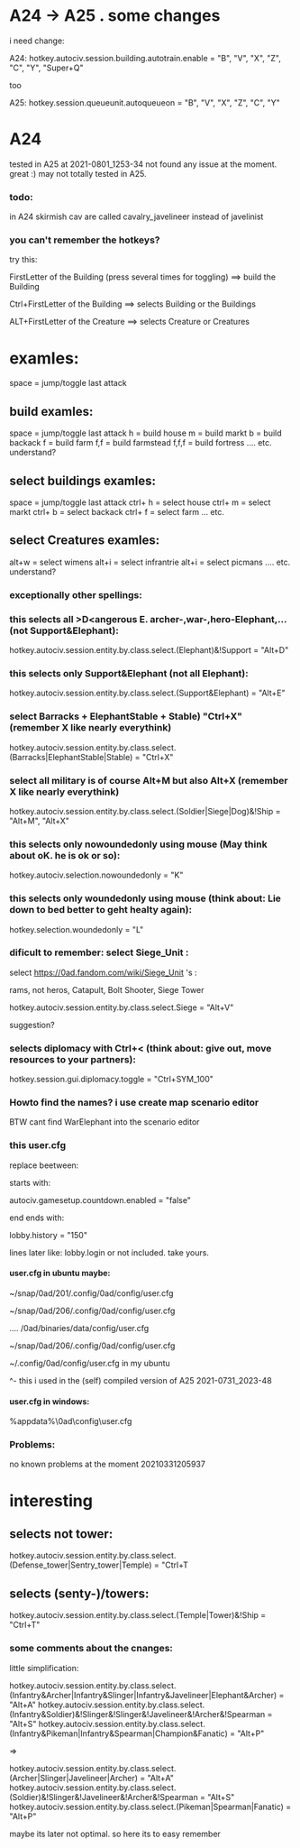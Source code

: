# A24 -> A25 . some changes 

i need change:

A24: hotkey.autociv.session.building.autotrain.enable = "B", "V", "X", "Z", "C", "Y", "Super+Q"

too

A25: hotkey.session.queueunit.autoqueueon = "B", "V", "X", "Z", "C", "Y"

# A24 

tested in A25 at 2021-0801_1253-34 not found any issue at the moment. great :)
may not totally tested in A25.

### todo:

in A24 skirmish cav are called cavalry_javelineer instead of javelinist  

### you can't remember the hotkeys?
try this:

FirstLetter of the Building (press several times for toggling)
 ==> build the Building

Ctrl+FirstLetter of the Building
 ==> selects Building or the Buildings

ALT+FirstLetter of the Creature
 ==> selects Creature or Creatures

# examles:
space = jump/toggle last attack

## build examles:
space = jump/toggle last attack
h = build house
m = build markt
b = build backack
f = build farm
f,f = build farmstead
f,f,f = build fortress
.... etc. understand?

## select buildings examles:
space = jump/toggle last attack
ctrl+ h = select house
ctrl+ m = select markt
ctrl+ b = select backack
ctrl+ f = select farm
... etc.

## select Creatures examles:
alt+w = select wimens
alt+i = select infrantrie
alt+i = select picmans
.... etc. understand?

### exceptionally other spellings:

### this selects all >D<angerous E. archer-,war-,hero-Elephant,... (not Support&Elephant):
hotkey.autociv.session.entity.by.class.select.(Elephant)&!Support = "Alt+D"

### this selects only Support&Elephant (not all Elephant):
hotkey.autociv.session.entity.by.class.select.(Support&Elephant) = "Alt+E"

### select Barracks + ElephantStable + Stable) "Ctrl+X" (remember X like nearly everythink)
hotkey.autociv.session.entity.by.class.select.(Barracks|ElephantStable|Stable) = "Ctrl+X"

### select all military is of course Alt+M but also Alt+X (remember X like nearly everythink)
hotkey.autociv.session.entity.by.class.select.(Soldier|Siege|Dog)&!Ship = "Alt+M", "Alt+X"

### this selects only nowoundedonly using mouse (May think about oK. he is ok or so):
hotkey.autociv.selection.nowoundedonly = "K"

### this selects only woundedonly using mouse (think about: Lie down to bed better to geht healty again):
hotkey.selection.woundedonly = "L"

### dificult to remember: select Siege_Unit :

select https://0ad.fandom.com/wiki/Siege_Unit 's :

rams, not heros, Catapult, Bolt Shooter, Siege Tower

hotkey.autociv.session.entity.by.class.select.Siege = "Alt+V"

suggestion?

### selects diplomacy with Ctrl+< (think about: give out, move resources to your partners):

hotkey.session.gui.diplomacy.toggle = "Ctrl+SYM_100"


### Howto find the names? i use create map scenario editor

BTW cant find WarElephant into the scenario editor



### this user.cfg

replace beetween:

starts with:

 autociv.gamesetup.countdown.enabled = "false"

end ends with:

lobby.history = "150"

lines later like: lobby.login
or not included. take yours.


#### user.cfg in ubuntu maybe:

~/snap/0ad/201/.config/0ad/config/user.cfg

~/snap/0ad/206/.config/0ad/config/user.cfg

.... /0ad/binaries/data/config/user.cfg

~/snap/0ad/206/.config/0ad/config/user.cfg

~/.config/0ad/config/user.cfg in my ubuntu

^- this i used in the (self) compiled version of A25 2021-0731_2023-48

#### user.cfg in windows:

%appdata%\0ad\config\user.cfg

### Problems:

no known problems at the moment 20210331205937

# interesting

## selects not tower:
hotkey.autociv.session.entity.by.class.select.(Defense_tower|Sentry_tower|Temple) = "Ctrl+T
## selects (senty-)/towers:
hotkey.autociv.session.entity.by.class.select.(Temple|Tower)&!Ship = "Ctrl+T"


### some comments about the cnanges:
little simplification:

hotkey.autociv.session.entity.by.class.select.(Infantry&Archer|Infantry&Slinger|Infantry&Javelineer|Elephant&Archer) = "Alt+A"
hotkey.autociv.session.entity.by.class.select.(Infantry&Soldier)&!Slinger&!Slinger&!Javelineer&!Archer&!Spearman = "Alt+S"
hotkey.autociv.session.entity.by.class.select.(Infantry&Pikeman|Infantry&Spearman|Champion&Fanatic) = "Alt+P"

=>

hotkey.autociv.session.entity.by.class.select.(Archer|Slinger|Javelineer|Archer) = "Alt+A"
hotkey.autociv.session.entity.by.class.select.(Soldier)&!Slinger&!Javelineer&!Archer&!Spearman = "Alt+S"
hotkey.autociv.session.entity.by.class.select.(Pikeman|Spearman|Fanatic) = "Alt+P"


maybe its later not optimal. so here its to easy remember
